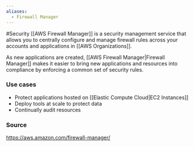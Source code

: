 ```yaml
---
aliases:
  - Firewall Manager
---
```

#Security 
[[AWS Firewall Manager]] is a security management service that allows you to centrally configure and manage firewall rules across your accounts and applications in [[AWS Organizations]]. 

As new applications are created, [[AWS Firewall Manager|Firewall Manager]] makes it easier to bring new applications and resources into compliance by enforcing a common set of security rules.
### Use cases
* Protect applications hosted on [[Elastic Compute Cloud|EC2 Instances]]
* Deploy tools at scale to protect data
* Continually audit resources
### Source
https://aws.amazon.com/firewall-manager/